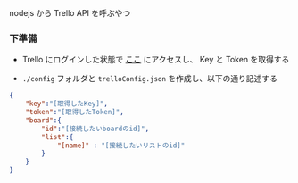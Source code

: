 nodejs から Trello API を呼ぶやつ

### 下準備

- Trello にログインした状態で [ここ](https://trello.com/1/appKey/generate) にアクセスし、
Key と Token を取得する

- `./config` フォルダと `trelloConfig.json` を作成し、以下の通り記述する

``` json
{
    "key":"[取得したKey]",
    "token":"[取得したToken]",
    "board":{
        "id":"[接続したいboardのid]",
        "list":{
            "[name]" : "[接続したいリストのid]"
        }
    }
}
```